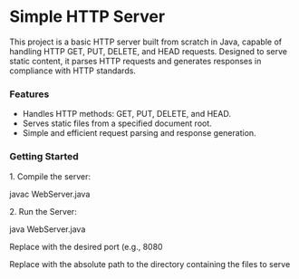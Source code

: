 <h1>Simple HTTP Server</h1>
<p>This project is a basic HTTP server built from scratch in Java, capable of handling HTTP GET, PUT, DELETE, and HEAD requests. Designed to serve static content, it parses HTTP requests and generates responses in compliance with HTTP standards.</p>

<h3>Features</h2>
<ul>
  <li>Handles HTTP methods: GET, PUT, DELETE, and HEAD.</li>
  <li>Serves static files from a specified document root.</li>
  <li>Simple and efficient request parsing and response generation.</li>
</ul>

<h3>Getting Started</h3>
<p>1. Compile the server:</p>
<p>javac WebServer.java</p>

<p>2. Run the Server:</p>
<p>java WebServer.java <port number> <path to document root></p>
<p>Replace <port number> with the desired port (e.g., 8080</p>
<p>Replace <path to document root> with the absolute path to the directory containing the files to serve</p>

